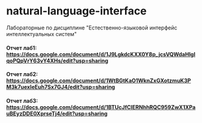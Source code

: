 # natural-language-interface
Лабораторные по дисциплине "Естественно-языковой интерфейс интеллектуальных систем"

#### Отчет лаб1: https://docs.google.com/document/d/1J9LgkdcKXX0Y8p_jcsVQWdaHIgIqoPQpVrY63vY4XHs/edit?usp=sharing

#### Отчет лаб2: https://docs.google.com/document/d/1WtBGtKaO1WknZxGXotzmuK3PM3k7uexIeEuh7Sx7GJ4/edit?usp=sharing

#### Отчет лаб3: https://docs.google.com/document/d/1BTUcJfCIERNhhRQC959ZwX1XPauBEyzDDE0XprseTj4/edit?usp=sharing

